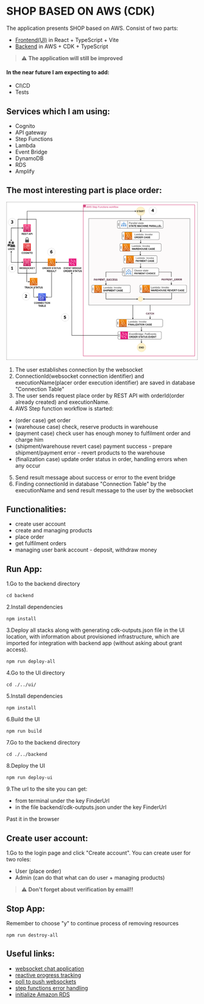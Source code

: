 # SHOP BASED ON AWS (CDK)

The application presents SHOP based on AWS. Consist of two parts:
- [Frontend(UI)](https://github.com/MartinMartinni/aws-shop/blob/main/ui/README.md) in React + TypeScript + Vite
- [Backend](https://github.com/MartinMartinni/aws-shop/blob/main/backend/README.md) in AWS + CDK + TypeScript

> :warning:  **The application will still be improved**
#### In the near future I am expecting to add:
- CI\CD
- Tests

## Services which I am using:
- Cognito
- API gateway
- Step Functions
- Lambda
- Event Bridge
- DynamoDB
- RDS
- Amplify

## The most interesting part is place order:
![alt text](https://github.com/MartinMartinni/aws-shop/blob/main/place_order_workflow.drawio.png)

1. The user establishes connection by the websocket
2. ConnectionId(websocket connection identifier) and executionName(placer order execution identifier) are saved in database "Connection Table"
3. The user sends request place order by REST API with orderId(order already created) and executionName.
4. AWS Step function workflow is started:
- (order case) get order
- (warehouse case) check, reserve products in warehouse
- (payment case) check user has enough money to fulfilment order and charge him
- (shipment/warehouse revert case) payment success - prepare shipment/payment error - revert products to the warehouse
- (finalization case) update order status in order, handling errors when any occur
5. Send result message about success or error to the event bridge
6. Finding connectionId in database "Connection Table" by the executionName and send result message to the user by the websocket

## Functionalities:
- create user account
- create and managing products
- place order
- get fulfilment orders
- managing user bank account - deposit, withdraw money

## Run App:
1.Go to the backend directory
```
cd backend
```

2.Install dependencies
```
npm install
```

3.Deploy all stacks along with generating cdk-outputs.json file in the UI location, with information about provisioned infrastructure,
which are imported for integration with backend app (without asking about grant access).
```
npm run deploy-all
```

4.Go to the UI directory
```
cd ./../ui/
```

5.Install dependencies
```
npm install
```

6.Build the UI
```
npm run build
```

7.Go to the backend directory
```
cd ./../backend
```

8.Deploy the UI
```
npm run deploy-ui
```

9.The url to the site you can get:
- from terminal under the key FinderUrl
- in the file backend/cdk-outputs.json under the key FinderUrl

Past it in the browser

## Create user account:
1.Go to the login page and click "Create account". You can create user for two roles:
- User (place order)
- Admin (can do that what can do user + managing products)

> :warning:  **Don't forget about verification by email!!**

## Stop App:
Remember to choose "y" to continue process of removing resources
```
npm run destroy-all
```

## Useful links:
- [websocket chat application](https://github.com/aws-samples/websocket-chat-application/tree/main)
- [reactive progress tracking](https://aws.amazon.com/blogs/compute/implementing-reactive-progress-tracking-for-aws-step-functions/)
- [poll to push websockets](https://aws.amazon.com/blogs/compute/from-poll-to-push-transform-apis-using-amazon-api-gateway-rest-apis-and-websockets/)
- [step functions error handling](https://dashbird.io/blog/aws-step-functions-error-handling/)
- [initialize Amazon RDS](https://aws.amazon.com/blogs/infrastructure-and-automation/use-aws-cdk-to-initialize-amazon-rds-instances/)
